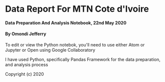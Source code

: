 # Data Report For MTN Cote d'Ivoire
#### Data Preparation And Analysis Notebook, 22nd May 2020
#### By Omondi Jefferry

To edit or view the Python notebok, you'll need to use either Atom or Jupyter or Open using Google Collaboratory

I have used Python, specifically Pandas Framework for the data preparation, and analysis process

Copyright (c) 2020 

